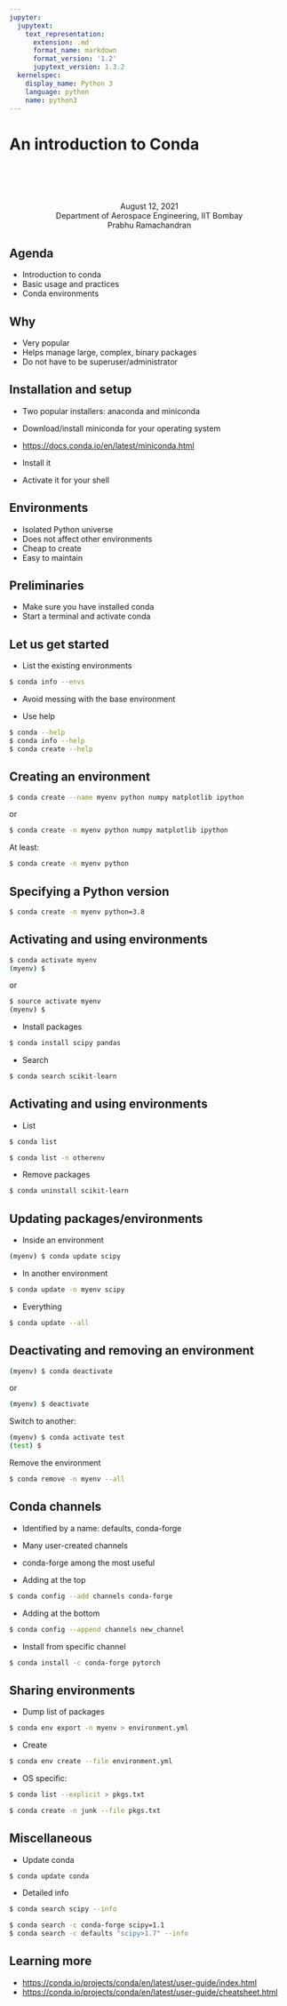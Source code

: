 ```yaml
---
jupyter:
  jupytext:
    text_representation:
      extension: .md
      format_name: markdown
      format_version: '1.2'
      jupytext_version: 1.3.2
  kernelspec:
    display_name: Python 3
    language: python
    name: python3
---
```


<!-- #region slideshow={"slide_type": "slide"} -->
An introduction to Conda
======================

<br/>
<br/>
<br/>
<br/>

<center>
August 12, 2021
</center>

<center>
Department of Aerospace Engineering, IIT Bombay
</center>

<center>
Prabhu Ramachandran
</center>

<!-- #endregion -->


<!-- #region slideshow={"slide_type": "slide"} -->
Agenda
------

- Introduction to conda
- Basic usage and practices
- Conda environments

<!-- #endregion -->

<!-- #region slideshow={"slide_type": "slide"} -->
Why
------

- Very popular
- Helps manage large, complex, binary packages
- Do not have to be superuser/administrator


<!-- #endregion -->

<!-- #region slideshow={"slide_type": "slide"} -->
Installation and setup
-------------

- Two popular installers: anaconda and miniconda


- Download/install miniconda for your operating system
- https://docs.conda.io/en/latest/miniconda.html
- Install it
- Activate it for your shell

<!-- #endregion -->

<!-- #region slideshow={"slide_type": "slide"} -->
Environments
---------

- Isolated Python universe
- Does not affect other environments
- Cheap to create
- Easy to maintain


<!-- #endregion -->

<!-- #region slideshow={"slide_type": "slide"} -->
Preliminaries
------

- Make sure you have installed conda
- Start a terminal and activate conda

<!-- #endregion -->

<!-- #region slideshow={"slide_type": "slide"} -->
Let us get started
---------

- List the existing environments

```bash
$ conda info --envs
```

- Avoid messing with the base environment

- Use help

```bash
$ conda --help
$ conda info --help
$ conda create --help
```


<!-- #endregion -->


<!-- #region slideshow={"slide_type": "slide"} -->
Creating an environment
--------------

```bash
$ conda create --name myenv python numpy matplotlib ipython
```
or

```bash
$ conda create -n myenv python numpy matplotlib ipython
```

At least:

```bash
$ conda create -n myenv python
```
<!-- #endregion -->

<!-- #region slideshow={"slide_type": "slide"} -->
Specifying a Python version
-----------------------------

```bash
$ conda create -n myenv python=3.8
```

<!-- #endregion -->

<!-- #region slideshow={"slide_type": "slide"} -->
Activating and using environments
----------------------------------

```bash
$ conda activate myenv
(myenv) $
```
or

```bash
$ source activate myenv
(myenv) $
```

- Install packages
```bash
$ conda install scipy pandas
```
- Search
```bash
$ conda search scikit-learn
```

<!-- #endregion -->

<!-- #region slideshow={"slide_type": "slide"} -->
Activating and using environments
----------------------------------

- List

```bash
$ conda list

$ conda list -n otherenv
```

- Remove packages

```bash
$ conda uninstall scikit-learn
```

<!-- #endregion -->


<!-- #region slideshow={"slide_type": "slide"} -->
Updating packages/environments
----------------------------------

- Inside an environment

```bash
(myenv) $ conda update scipy
```

- In another environment

```bash
$ conda update -n myenv scipy
```

- Everything

```bash
$ conda update --all
```
<!-- #endregion -->


<!-- #region slideshow={"slide_type": "slide"} -->
Deactivating and removing an environment
--------------------------------

```bash
(myenv) $ conda deactivate
```

or

```bash
(myenv) $ deactivate
```

Switch to another:
```bash
(myenv) $ conda activate test
(test) $
```

Remove the environment

```bash
$ conda remove -n myenv --all
```

<!-- #endregion -->

<!-- #region slideshow={"slide_type": "slide"} -->
Conda channels
---------------

- Identified by a name: defaults, conda-forge
- Many user-created channels
- conda-forge among the most useful

- Adding at the top
```bash
$ conda config --add channels conda-forge
```
- Adding at the bottom
```bash
$ conda config --append channels new_channel
```
- Install from specific channel
```bash
$ conda install -c conda-forge pytorch
```

<!-- #endregion -->

<!-- #region slideshow={"slide_type": "slide"} -->
Sharing environments
-------------

- Dump list of packages
```bash
$ conda env export -n myenv > environment.yml
```

- Create
```bash
$ conda env create --file environment.yml
```

- OS specific:

```bash
$ conda list --explicit > pkgs.txt
```

```bash
$ conda create -n junk --file pkgs.txt
```
<!-- #endregion -->


<!-- #region slideshow={"slide_type": "slide"} -->
Miscellaneous
-------------

- Update conda
```bash
$ conda update conda
```
- Detailed info
```bash
$ conda search scipy --info
```

```bash
$ conda search -c conda-forge scipy=1.1
$ conda search -c defaults "scipy>1.7" --info
```
<!-- #endregion -->

<!-- #region slideshow={"slide_type": "slide"} -->
Learning more
-------------

- https://conda.io/projects/conda/en/latest/user-guide/index.html
- https://conda.io/projects/conda/en/latest/user-guide/cheatsheet.html

<!-- #endregion -->
